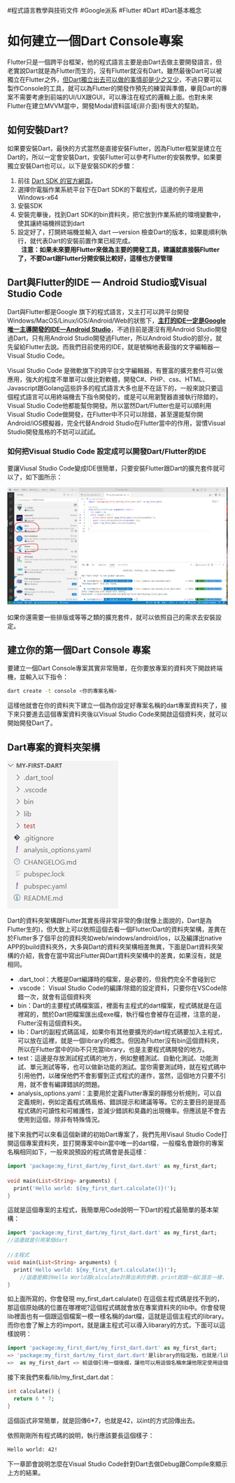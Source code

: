 #程式語言教學與技術文件 #Google派系 #Flutter #Dart #Dart基本概念
# 如何建立一個Dart Console專案

Flutter只是一個跨平台框架，他的程式語言主要是由Dart去做主要開發語言，但<span class="red-text font-bold">老實說Dart就是為Flutter而生的，沒有Flutter就沒有Dart</span>，雖然最後Dart可以被獨立在Flutter之外，<u>但Dart獨立出去可以做的事情卻是少之又少</u>，不過只要可以製作Console的工具，就可以為Flutter的開發作預先的練習與準備，畢竟Dart的專案不需要考慮到前端的UI/UX跟GUI，可以專注在程式的邏輯上面。也對未來Flutter在建立MVVM當中，開發Modal資料區域(非介面)有很大的幫助。

## 如何安裝Dart?

如果要安裝Dart，最快的方式當然是直接安裝Flutter，因為Flutter框架是建立在Dart的，所以一定會安裝Dart，安裝Flutter可以參考Flutter的安裝教學。如果要獨立安裝Dart也可以，以下是安裝SDK的步驟：

1.  前往 [Dart SDK 的官方網頁](https://dart.dev/tools/sdk/archive)。
2.  選擇你電腦作業系統平台下在Dart SDK的下載程式，這邊的例子是用Windows-x64
3.  安裝SDK
4.  安裝完畢後，找到Dart SDK的bin資料夾，把它放到作業系統的環境變數中，使其讓終端機辨認到dart
5.  設定好了，打開終端機並輸入 dart —version 檢查Dart的版本，如果能順利執行，就代表Dart的安裝前置作業已經完成。  
&nbsp;
    <span class="red-text">**注意：如果未來要用Flutter來做為主要的開發工具，建議就直接裝Flutter了，不要Dart跟Flutter分開安裝比較好，這樣也方便管理**</span>

## Dart與Flutter的IDE — Android Studio或Visual Studio Code

Dart與Flutter都是Google 旗下的程式語言，又主打可以跨平台開發Windows/MacOS/Linux/iOS/Android/Web的狀態下，<u>**主打的IDE一定是Google唯一主導開發的IDE—Android Studio**</u>，不過目前是還沒有用Android Studio開發過Dart，只有用Android Studio開發過Flutter，所以Android Studio的部分，就先留給Flutter去說。<font class="red-text">而我們目前使用的IDE，就是號稱地表最強的文字編輯器— Visual Studio Code。</font>

Visual Studio Code 是微軟旗下的跨平台文字編輯器，有豐富的擴充套件可以做應用，強大的程度不單單可以做比對軟體，開發C#、PHP、css、HTML、Javascript跟Golang這些許多的程式語言大多也是不在話下的，一般來說只要這個程式語言可以用終端機去下指令開發的，或是可以用瀏覽器直接執行除錯的，Visual Studio Code他都能幫你開發。所以當然Dart/Flutter也是可以順利用Visual Studio Code做開發，在Flutter中不只可以除錯，甚至還能幫你開Android/iOS模擬器，完全代替Android Studio在Flutter當中的作用，習慣Visual Studio開發風格的不妨可以試試。

### 如何把Visual Studio Code 設定成可以開發Dart/Flutter的IDE

要讓Viusal Studio Code變成IDE很簡單，只要安裝Flutter跟Dart的擴充套件就可以了，如下圖所示：


![Flutter10.png](../../../../_resources/Flutter10.png)

如果你還需要一些排版或等等之類的擴充套件，就可以依照自己的需求去安裝設定。

## 建立你的第一個Dart Console 專案

要建立一個Dart Console專案其實非常簡單，在你要放專案的資料夾下開啟終端機，並輸入以下指令：

```bash
dart create -t console <你的專案名稱>
```

這樣他就會在你的資料夾下建立一個為你設定好專案名稱的dart專案資料夾了，接下來只要進去這個專案資料夾後以Visual Studio Code來開啟這個資料夾，就可以開始開發Dart了。

## Dart專案的資料夾架構

![Flutter11.png](../../../../_resources/Flutter11.png)

Dart的資料夾架構跟Flutter其實長得非常非常的像(就像上面說的，Dart是為Flutter生的)，但大致上可以依照這個去看一個Flutter/Dart的資料夾架構，差異在於Flutter多了個平台的資料夾如web/windows/android/ios，以及編譯出native APP的build資料夾外，大多與Dart的資料夾架構相差無異，下面是Dart資料夾架構的介紹，我會在當中寫出Flutter與Dart資料夾架構中的差異，如果沒有，就是相同。

- .dart_tool：大概是Dart編譯時的檔案，是必要的，但我們完全不會碰到它
- .vscode： Visual Studio Code的編譯/除錯的設定資料，只要你在VSCode除錯一次，就會有這個資料夾
- bin：Dart的主要程式碼檔案區，裡面有主程式的dart檔案，程式碼就是在這裡寫的，關於Dart把檔案匯出成exe檔，執行檔也會被存在這裡，注意的是，<font class="red-text">Flutter沒有這個資料夾。</font>
- lib：Dart的副程式碼區域，如果你有其他要擴充的dart程式碼要加入主程式，可以放在這裡，就是一個library的概念。<font class="red-text">但因為Flutter沒有bin這個資料夾，所以在Flutter當中的lib不只充當library，也是主要程式碼開發的地方。</font>
- test：這邊是存放測試程式碼的地方，例如整體測試、自動化測試、功能測試、單元測試等等，也可以做新功能的測試。當你需要測試時，就在程式碼中引用他們，以確保他們不會影響到正式程式的運作，當然，這個地方只要不引用，就不會有編譯錯誤的問題。
- analysis_options.yaml：主要用於定義Flutter專案的靜態分析規則，可以自定義規則，例如定義程式碼風格、錯誤提示和建議等等。它的主要目的是提高程式碼的可讀性和可維護性，並減少錯誤和臭蟲的出現機率。但應該是不會去使用到這個，除非有特殊情況。

接下來我們可以來看這個新建的初始Dart專案了，我們先用Visaul Studio Code打開這個專案資料夾，並打開專案中bin當中唯一的dart檔，一般檔名會跟你的專案名稱相同如下，一般來說預設的程式碼會是長這樣：

```dart
import 'package:my_first_dart/my_first_dart.dart' as my_first_dart;

void main(List<String> arguments) {
  print('Hello world: ${my_first_dart.calculate()}!');
}
```

這就是這個專案的主程式，我簡單用Code說明一下Dart的程式最簡單的基本架構：

```dart
import 'package:my_first_dart/my_first_dart.dart' as my_first_dart;
//這邊就是引用某個dart

//主程式
void main(List<String> arguments) {
  print('Hello world: ${my_first_dart.calculate()}!');
	//這邊是顯示Hello World跟calculate計算出來的參數，print就跟一般C語言一樣，就是顯示。
}
```

如上面所寫的，你會發現 my_first_dart.calulate() 在這個主程式碼是找不到的，那這個原始碼的位置在哪裡呢?這個程式碼就會放在專案資料夾的lib中。你會發現lib裡面也有一個跟這個檔案一模一樣名稱的dart檔，這就是這個主程式的library。而你也會了解上方的import，就是讓主程式可以導入libarary的方式，下面可以這樣說明：

```dart
import 'package:my_first_dart/my_first_dart.dart' as my_first_dart;
=> 'package:my_first_dart/my_first_dart.dart'是library的指定點，也就是/lib/my_first_dart.dart
=>  as my_first_dart => 給這個引用一個後綴，讓他可以用這個名稱來讓他限定使用這個lib
```

接下來我們來看/lib/my_first_dart.dat：

```dart
int calculate() {
  return 6 * 7;
}
```

這個函式非常簡單，就是回傳6*7，也就是42，以int的方式回傳出去。

依照剛剛所有程式碼的說明，執行應該要長這個樣子：

```bash
Hello world: 42!
```

下一章節會說明怎麼在Visual Studio Code針對Dart去做Debug跟Compile來顯示上方的結果。